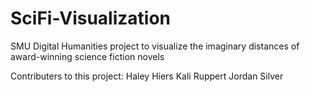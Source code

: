 # SciFi-Visualization
SMU Digital Humanities project to visualize the imaginary distances of award-winning science fiction novels

Contributers to this project:
Haley Hiers
Kali Ruppert
Jordan Silver
